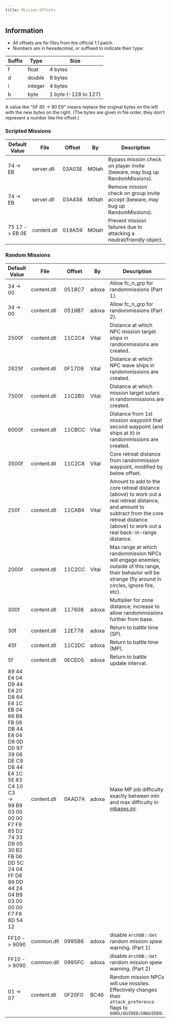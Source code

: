 ```yaml
---
title: Mission Offsets
---
```


## Information

* All offsets are for files from the official 1.1 patch.
* Numbers are in hexadecimal, or suffixed to indicate their type:

| Suffix | Type    | Size                 |
| ------ | ------- | -------------------- |
| f      | float   | 4 bytes              |
| d      | double  | 8 bytes              |
| i      | integer | 4 bytes              |
| b      | byte    | 1 byte (-128 to 127) |

A value like "0F 85 -> 90 E9" means replace the original bytes on the left with the new bytes on the right. (The bytes are given in file order, they don't represent a number like the offset.)

### Scripted Missions

| Default Value  | File        | Offset | By    | Description                                                                      |
| -------------- | ----------- | ------ | ----- | -------------------------------------------------------------------------------- |
| 74 -> EB       | server.dll  | 03A03E | M0tah | Bypass mission check on player invite (beware, may bug up RandomMissions).       |
| 74 -> EB       | server.dll  | 03A438 | M0tah | Remove mission check on group invite accept (beware, may bug up RandomMissions). |
| 75 17 -> EB 0E | content.dll | 019A59 | M0tah | Prevent mission failures due to attacking a neutral/friendly object.             |

### Random Missions

| Default Value                                                                                                                                                                                                                                          | File        | Offset | By    | Description                                                                                                                                                                                      |
| ------------------------------------------------------------------------------------------------------------------------------------------------------------------------------------------------------------------------------------------------------ | ----------- | ------ | ----- | ------------------------------------------------------------------------------------------------------------------------------------------------------------------------------------------------ |
| 34 -> 00                                                                                                                                                                                                                                               | content.dll | 0518C7 | adoxa | Allow fc_n_grp for randommissions (Part 1).                                                                                                                                                      |
| 34 -> 00                                                                                                                                                                                                                                               | content.dll | 0519B7 | adoxa | Allow fc_n_grp for randommissions (Part 2).                                                                                                                                                      |
| 2500f                                                                                                                                                                                                                                                  | content.dll | 11C2C4 | Vital | Distance at which NPC mission target ships in randommissions are created.                                                                                                                        |
| 2625f                                                                                                                                                                                                                                                  | content.dll | 0F17D9 | Vital | Distance at which NPC wave ships in randommissions are created.                                                                                                                                  |
| 7500f                                                                                                                                                                                                                                                  | content.dll | 11C2B0 | Vital | Distance at which mission target solars in randommissions are created.                                                                                                                           |
| 6000f                                                                                                                                                                                                                                                  | content.dll | 11CBCC | Vital | Distance from 1st mission waypoint that second waypoint (and ships at it) in randommissions are created.                                                                                         |
| 3500f                                                                                                                                                                                                                                                  | content.dll | 11C2C8 | Vital | Core retreat distance from randommission waypoint, modified by below offset.                                                                                                                     |
| 250f                                                                                                                                                                                                                                                   | content.dll | 11CAB4 | Vital | Amount to add to the core retreat distance (above) to work out a real retreat distance, and amount to subtract from the core retreat distance (above) to work out a real back-in-range distance. |
| 2000f                                                                                                                                                                                                                                                  | content.dll | 11C2CC | Vital | Max range at which randommission NPCs will engage enemies; outside of this range, their behavior will be strange (fly around in circles, ignore fire, etc).                                      |
| 300f                                                                                                                                                                                                                                                   | content.dll | 117608 | adoxa | Multiplier for zone distance; increase to allow randommissions further from base.                                                                                                                |
| 30f                                                                                                                                                                                                                                                    | content.dll | 12E778 | adoxa | Return to battle time (SP).                                                                                                                                                                      |
| 45f                                                                                                                                                                                                                                                    | content.dll | 11C2DC | adoxa | Return to battle time (MP).                                                                                                                                                                      |
| 5f                                                                                                                                                                                                                                                     | content.dll | 0ECED5 | adoxa | Return to battle update interval.                                                                                                                                                                |
| 89 44 E4 04 D9 44 E4 20 D8 64 E4 1C EB 04 66 B8 FB 06 DB 44 E4 04 D8 0D D0 97 39 06 DE C9 D8 44 E4 1C 5E 83 C4 10 C3<br />-><br />99 B9 03 00 00 00 F7 F9 85 D2 74 33 D9 05 30 B2 FB 06 DD 5C 24 04 FF D6 99 DD 44 24 04 B9 03 00 00 00 F7 F9 8D 54 12 | content.dll | 0AAD7A | adoxa | Make MP job difficulty exactly between min and max difficulty in [mbases.ini](../../ini-editing/hardcoded-inis/data/missions/mbases.ini.md).                                                     |
| FF10 -> 9090                                                                                                                                                                                                                                           | common.dll  | 0995B6 | adoxa | disable `ArchDB::Get` random mission spew warning. (Part 1)                                                                                                                                      |
| FF10 -> 9090                                                                                                                                                                                                                                           | common.dll  | 0995FC | adoxa | disable `ArchDB::Get` random mission spew warning. (Part 2)                                                                                                                                      |
| 01 -> 07                                                                                                                                                                                                                                               | content.dll | 0F20F0 | BC46  | Random mission NPCs will use missiles. Effectively changes their `attack_preference` flags to `GUNS/GUIDED/UNGUIDED.`                                                                            |
